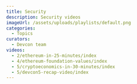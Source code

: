 ```yaml
---
title: Security
description: Security videos
imageUrl: /assets/uploads/playlists/default.png
categories:
  - Topics
curators:
  - Devcon team
videos:
  - 2/ethereum-in-25-minutes/index
  - 4/ethereum-foundation-values/index
  - 5/cryptoeconomics-in-30-minutes/index
  - 5/devcon5-recap-video/index
---
```

